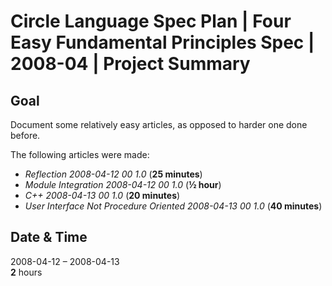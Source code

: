 ﻿Circle Language Spec Plan | Four Easy Fundamental Principles Spec | 2008-04 | Project Summary
=============================================================================================


Goal
----

Document some relatively easy articles, as opposed to harder one done before.

The following articles were made:

- *Reflection  2008-04-12 00  1.0*  (__25 minutes__)
- *Module Integration  2008-04-12 00  1.0*  (__½ hour__)
- *C++  2008-04-13 00  1.0*  (__20 minutes__)
- *User Interface Not Procedure Oriented  2008-04-13 00  1.0*  (__40 minutes__)


Date & Time
-----------

2008-04-12 – 2008-04-13  
__2__ hours